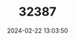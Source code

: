 ---
title: "32387"
category: "Castanopsis kawakamii"
draft: false
date: 2024-02-22 13:03:50
languages:
  Vietnamese: ["Ca Oi Qua To"]
  Chinese: ["Diaopi Zhui"]
---